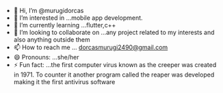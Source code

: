 - 👋 Hi, I’m @murugidorcas
- 👀 I’m interested in ...mobile app development.
- 🌱 I’m currently learning ...flutter,c++
- 💞️ I’m looking to collaborate on ...any project related to my interests and also anything outside them
- 📫 How to reach me ... dorcasmurugi2490@gmail.com
- 😄 Pronouns: ...she/her
- ⚡ Fun fact: ...the first computer virus known as the creeper was created in 1971. To counter it another program called the reaper was developed making it the first antivirus software

<!---
murugidorcas/murugidorcas is a ✨ special ✨ repository because its `README.md` (this file) appears on your GitHub profile.
You can click the Preview link to take a look at your changes.
--->
